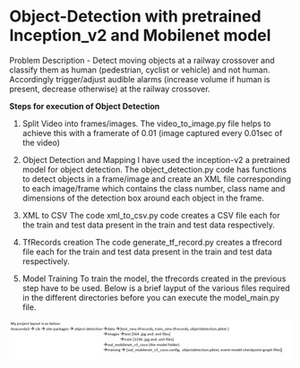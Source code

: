 # Object-Detection with pretrained Inception_v2 and Mobilenet model

Problem Description - Detect moving objects at a railway crossover and classify them as human (pedestrian, cyclist or vehicle) and not human. Accordingly trigger/adjust audible alarms (increase volume if human is present, decrease otherwise) at the railway crossover.

**Steps for execution of Object Detection**
1. Split Video into frames/images. 
The video_to_image.py file helps to achieve this with a framerate of 0.01 (image captured every 0.01sec of the video)

2. Object Detection and Mapping
I have used the inception-v2 a pretrained model for object detection. The object_detection.py code has functions to detect objects in a frame/image and create an XML file corresponding to each image/frame which contains the class number, class name and dimensions of the detection box around each object in the frame.

3. XML to CSV
The code xml_to_csv.py code creates a CSV file each for the train and test data present in the train and test data respectively.

4. TfRecords creation
The code generate_tf_record.py creates a tfrecord file each for the train and test data present in the train and test data respectively.

5. Model Training
To train the model, the tfrecords created in the previous step have to be used. Below is a brief layput of the various files required in the different directories before you can execute the model_main.py file.

![layout image](layout.png)

